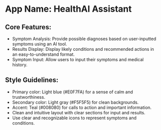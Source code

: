 # **App Name**: HealthAI Assistant

## Core Features:

- Symptom Analysis: Provide possible diagnoses based on user-inputted symptoms using an AI tool.
- Results Display: Display likely conditions and recommended actions in an easy-to-understand format.
- Symptom Input: Allow users to input their symptoms and medical history.

## Style Guidelines:

- Primary color: Light blue (#E0F7FA) for a sense of calm and trustworthiness.
- Secondary color: Light gray (#F5F5F5) for clean backgrounds.
- Accent: Teal (#008080) for calls to action and important information.
- Clean and intuitive layout with clear sections for input and results.
- Use clear and recognizable icons to represent symptoms and conditions.